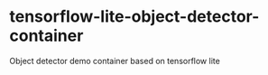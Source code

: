 # tensorflow-lite-object-detector-container
Object detector demo container based on tensorflow lite
